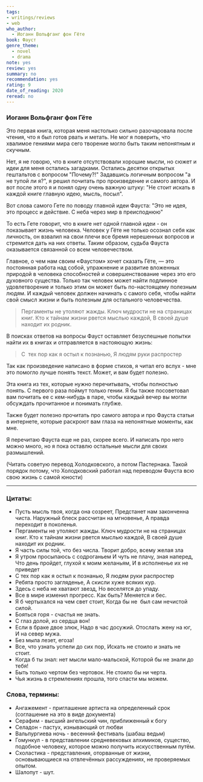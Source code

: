 ```yaml
---
tags: 
- writings/reviews
- web
who_author:
  - Иоганн Вольфганг фон Гёте
book: Фауст
genre_theme:
  - novel
  - drama
note: yes
review: yes
summary: no
recommendation: yes
rating: 9
date_of_reading: 2020
reread: no
---
```

### Иоганн Вольфганг фон Гёте

Это первая книга, которая меня настолько сильно разочаровала после чтения, что я был готов рвать и метать. Не мог я поверить, что хвалимое гениями мира сего творение могло быть таким непонятным и скучным.

Нет, я не говорю, что в книге отсутствовали хорошие мысли, но сюжет и идеи для меня остались загадками. Остались десятки открытых гештальтов с вопросом "Почему?!"
Задавшись логичным вопросом "а не тупой ли я?", я решил почитать про произведение и самого автора. И вот после этого я и понял одну очень важную штуку:
"Не стоит искать в каждой книге главную идею, мысль, посыл".

Вот слова самого Гете по поводу главной идеи Фауста:
"Это не идея, это процесс и действие. С неба через мир в преисподнюю"

То есть Гете говорит, что в книге нет одной главной идеи - он показывает жизнь человека.
Человек у Гёте не только осознал себя как личность, он взвалил на свои плечи все бремя нерешенных вопросов и стремится дать на них ответы. Таким образом, судьба Фауста оказывается связанной со всем человечеством.

Главное, о чем нам своим «Фаустом» хочет сказать Гёте, — это постоянная работа над собой, упражнение и развитие вложенных природой в человека способностей и совершенствование через это его духовного существа. Только так человек может найти подлинное удовлетворение и только этим он может быть по-настоящему полезным людям.
И каждый человек должен начинать с самого себя, чтобы найти свой смысл жизни и быть полезным для остального человечества.

> Пергаменты не утоляют жажды.
> Ключ мудрости не на страницах книг.
> Кто к тайнам жизни рвется мыслью каждой,
> В своей душе находит их родник.

В поисках ответов на вопросы Фауст оставляет безуспешные попытки найти их в книгах и отправляется в настояющую жизнь:
> С  тех пор как я остыл к познанью,
> Я людям руки распростер

Так как произведение написано в форме стихов, я читал его вслух - мне это помогло лучше понять текст. Может, и вам будет полезно.

Эта книга из тех, которые нужно перечитывать, чтобы полностью понять. С первого раза поймут только гении. Я бы также посоветовал вам почитать ее с кем-нибудь в паре, чтобы каждый вечер вы могли обсуждать прочитанное и понимать глубже.

Также будет полезно прочитать про самого автора и про Фауста статьи в интернете, которые раскроют вам глаза на непонятные моменты, как мне.

Я перечитаю Фауста еще не раз, скорее всего. И написать про него можно много, но я пока оставлю остальные мысли для своих размышлений.

(Читать советую перевод Холодковского, а потом Пастернака. Такой порядок потому, что Холодковский работал над переводом Фауста всю свою жизнь с самой юности)

---
### Цитаты:

- Пусть мысль твоя, когда она созреет, Предстанет нам законченна чиста. Наружный блеск рассчитан на мгновенье, А правда переходит в поколенья.
- Пергаменты не утоляют жажды. Ключ мудрости не на страницах книг. Кто к тайнам жизни рвется мыслью каждой, В своей душе находит их родник.
- Я часть силы той, что без числа. Творит добро, всему желая зла
- Я утром просыпаюсь с содроганьем И чуть не плачу, зная наперед, Что день пройдет, глухой к моим желаньям, И в исполненье их не приведет
- С тех пор как я остыл к познанью, Я людям руки распростер
- Ребята просто загляденье, А скисли хуже всяких кур.
- Здесь с неба не хватают звезд, Но веселятся до упаду.
- Все в мире изменил прогресс. Как быть? Меняется и бес.
- Я б чертыхался на чем свет стоит, Когда бы не  был сам нечистой силой.
- Бояться горя - счастья не знать.
- С глаз долой, из сердца вон!
- Если в браке двое злюк, Надо в час досужий. Отослать жену на юг, И на север мужа.
- Без мыла лезет, егоза!
- Все, что узнать успели до сих пор, Искать не стоило и знать не стоит.
- Когда б ты знал: нет мысли мало-мальской, Которой бы не знали до тебя!
- Быть только чертом без чертовок. Не стоило бы ни черта.
- Чья жизнь в стремлениях прошла, того спасти мы можем.
### Слова, термины:
- Ангажемент - приглашение артиста на определенный срок (соглашение на это в виде документа)
- Серафим - высший ангельский чин, приближенный к богу
- Селадон - пастух, изнывающий от любви
- Вальпургиева ночь - весенний фестиваль (шабаш ведьм)
- Гомункул - в представлении средневековых алхимиков, существо, подобное человеку, которое можно получить искусственным путём.
- Схоластика - представления, оторванные от жизни, основывающиеся на отвлечённых рассуждениях, не проверяемых опытом.
- Шалопут - шут.